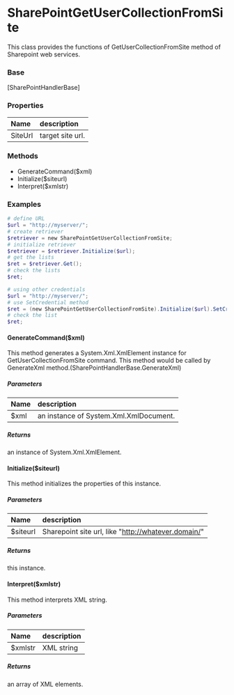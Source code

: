 # SharePointGetUserCollectionFromSite
This class provides the functions of GetUserCollectionFromSite method of Sharepoint web services.

### Base
[SharePointHandlerBase]

### Properties
| Name | description |
|:--|:--|
| SiteUrl | target site url. |

### Methods
- GenerateCommand($xml)
- Initialize($siteurl)
- Interpret($xmlstr)

### Examples
``` powershell
# define URL
$url = "http://myserver/";
# create retriever
$retriever = new SharePointGetUserCollectionFromSite;
# initialize retriever
$retriever = $retriever.Initialize($url);
# get the lists
$ret = $retriever.Get();
# check the lists
$ret;
```

``` powershell
# using other credentials
$url = "http://myserver/";
# use SetCredential method
$ret = (new SharePointGetUserCollectionFromSite).Initialize($url).SetCredential().Get();
# check the list
$ret;
```

#### GenerateCommand($xml)
This method generates a System.Xml.XmlElement instance for GetUserCollectionFromSite command.
This method would be called by GenerateXml method.(SharePointHandlerBase.GenerateXml)

##### Parameters
| Name | description |
|:--|:--|
| $xml | an instance of System.Xml.XmlDocument. |

##### Returns
an instance of System.Xml.XmlElement.

#### Initialize($siteurl)
This method initializes the properties of this instance.

##### Parameters
| Name | description |
|:--|:--|
| $siteurl | Sharepoint site url, like "http://whatever.domain/" |

##### Returns
this instance.

#### Interpret($xmlstr)
This method interprets XML string.

##### Parameters
| Name | description |
|:--|:--|
| $xmlstr | XML string |

##### Returns
an array of XML elements.
